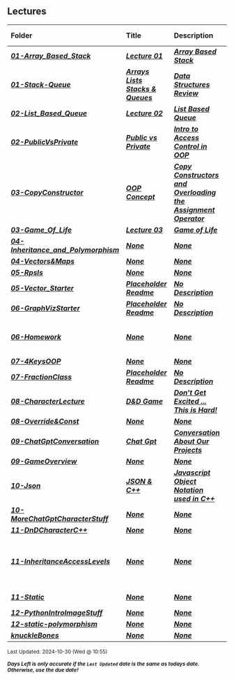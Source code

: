 ## Lectures

| Folder | Title | Description | Due Date | Due |  |
|:------|:------|:------|:-----:|:-----:|-----|
| ***<a href="https://github.com/rugbyprof/2143-Object-Oriented-Programming/tree/master/Lectures/01-Array_Based_Stack">01-Array_Based_Stack</a>*** | ***<a href="https://github.com/rugbyprof/2143-Object-Oriented-Programming/tree/master/Lectures/01-Array_Based_Stack"> Lecture 01 </a>*** | ***<a href="https://github.com/rugbyprof/2143-Object-Oriented-Programming/tree/master/Lectures/01-Array_Based_Stack"> Array Based Stack</a>*** | ***<a href="https://github.com/rugbyprof/2143-Object-Oriented-Programming/tree/master/Lectures/01-Array_Based_Stack">None</a>*** | ***<a href="https://github.com/rugbyprof/2143-Object-Oriented-Programming/tree/master/Lectures/01-Array_Based_Stack">N/A</a>*** |  |
| ***<a href="https://github.com/rugbyprof/2143-Object-Oriented-Programming/tree/master/Lectures/01-Stack-Queue">01-Stack-Queue</a>*** | ***<a href="https://github.com/rugbyprof/2143-Object-Oriented-Programming/tree/master/Lectures/01-Stack-Queue"> Arrays Lists Stacks & Queues </a>*** | ***<a href="https://github.com/rugbyprof/2143-Object-Oriented-Programming/tree/master/Lectures/01-Stack-Queue"> Data Structures Review</a>*** | ***<a href="https://github.com/rugbyprof/2143-Object-Oriented-Programming/tree/master/Lectures/01-Stack-Queue">None</a>*** | ***<a href="https://github.com/rugbyprof/2143-Object-Oriented-Programming/tree/master/Lectures/01-Stack-Queue"> NA</a>*** |  |
| ***<a href="https://github.com/rugbyprof/2143-Object-Oriented-Programming/tree/master/Lectures/02-List_Based_Queue">02-List_Based_Queue</a>*** | ***<a href="https://github.com/rugbyprof/2143-Object-Oriented-Programming/tree/master/Lectures/02-List_Based_Queue"> Lecture 02 </a>*** | ***<a href="https://github.com/rugbyprof/2143-Object-Oriented-Programming/tree/master/Lectures/02-List_Based_Queue"> List Based Queue</a>*** | ***<a href="https://github.com/rugbyprof/2143-Object-Oriented-Programming/tree/master/Lectures/02-List_Based_Queue">None</a>*** | ***<a href="https://github.com/rugbyprof/2143-Object-Oriented-Programming/tree/master/Lectures/02-List_Based_Queue">N/A</a>*** |  |
| ***<a href="https://github.com/rugbyprof/2143-Object-Oriented-Programming/tree/master/Lectures/02-PublicVsPrivate">02-PublicVsPrivate</a>*** | ***<a href="https://github.com/rugbyprof/2143-Object-Oriented-Programming/tree/master/Lectures/02-PublicVsPrivate"> Public vs Private </a>*** | ***<a href="https://github.com/rugbyprof/2143-Object-Oriented-Programming/tree/master/Lectures/02-PublicVsPrivate"> Intro to Access Control in OOP</a>*** | ***<a href="https://github.com/rugbyprof/2143-Object-Oriented-Programming/tree/master/Lectures/02-PublicVsPrivate">None</a>*** | ***<a href="https://github.com/rugbyprof/2143-Object-Oriented-Programming/tree/master/Lectures/02-PublicVsPrivate"> NA</a>*** |  |
| ***<a href="https://github.com/rugbyprof/2143-Object-Oriented-Programming/tree/master/Lectures/03-CopyConstructor">03-CopyConstructor</a>*** | ***<a href="https://github.com/rugbyprof/2143-Object-Oriented-Programming/tree/master/Lectures/03-CopyConstructor"> OOP Concept </a>*** | ***<a href="https://github.com/rugbyprof/2143-Object-Oriented-Programming/tree/master/Lectures/03-CopyConstructor"> Copy Constructors and Overloading the Assignment Operator</a>*** | ***<a href="https://github.com/rugbyprof/2143-Object-Oriented-Programming/tree/master/Lectures/03-CopyConstructor">None</a>*** | ***<a href="https://github.com/rugbyprof/2143-Object-Oriented-Programming/tree/master/Lectures/03-CopyConstructor"> NA</a>*** |  |
| ***<a href="https://github.com/rugbyprof/2143-Object-Oriented-Programming/tree/master/Lectures/03-Game_Of_Life">03-Game_Of_Life</a>*** | ***<a href="https://github.com/rugbyprof/2143-Object-Oriented-Programming/tree/master/Lectures/03-Game_Of_Life"> Lecture 03 </a>*** | ***<a href="https://github.com/rugbyprof/2143-Object-Oriented-Programming/tree/master/Lectures/03-Game_Of_Life"> Game of Life</a>*** | ***<a href="https://github.com/rugbyprof/2143-Object-Oriented-Programming/tree/master/Lectures/03-Game_Of_Life">None</a>*** | ***<a href="https://github.com/rugbyprof/2143-Object-Oriented-Programming/tree/master/Lectures/03-Game_Of_Life">N/A</a>*** |  |
| ***<a href="https://github.com/rugbyprof/2143-Object-Oriented-Programming/tree/master/Lectures/04-Inheritance_and_Polymorphism">04-Inheritance_and_Polymorphism</a>*** | ***<a href="https://github.com/rugbyprof/2143-Object-Oriented-Programming/tree/master/Lectures/04-Inheritance_and_Polymorphism">None</a>*** | ***<a href="https://github.com/rugbyprof/2143-Object-Oriented-Programming/tree/master/Lectures/04-Inheritance_and_Polymorphism">None</a>*** | ***<a href="https://github.com/rugbyprof/2143-Object-Oriented-Programming/tree/master/Lectures/04-Inheritance_and_Polymorphism">None</a>*** | ***<a href="https://github.com/rugbyprof/2143-Object-Oriented-Programming/tree/master/Lectures/04-Inheritance_and_Polymorphism"> None</a>*** |  |
| ***<a href="https://github.com/rugbyprof/2143-Object-Oriented-Programming/tree/master/Lectures/04-Vectors&Maps">04-Vectors&Maps</a>*** | ***<a href="https://github.com/rugbyprof/2143-Object-Oriented-Programming/tree/master/Lectures/04-Vectors&Maps">None</a>*** | ***<a href="https://github.com/rugbyprof/2143-Object-Oriented-Programming/tree/master/Lectures/04-Vectors&Maps">None</a>*** | ***<a href="https://github.com/rugbyprof/2143-Object-Oriented-Programming/tree/master/Lectures/04-Vectors&Maps">None</a>*** | ***<a href="https://github.com/rugbyprof/2143-Object-Oriented-Programming/tree/master/Lectures/04-Vectors&Maps">|  #  | Name                             | Description                                       |</a>*** |  |
| ***<a href="https://github.com/rugbyprof/2143-Object-Oriented-Programming/tree/master/Lectures/05-Rpsls">05-Rpsls</a>*** | ***<a href="https://github.com/rugbyprof/2143-Object-Oriented-Programming/tree/master/Lectures/05-Rpsls">None</a>*** | ***<a href="https://github.com/rugbyprof/2143-Object-Oriented-Programming/tree/master/Lectures/05-Rpsls">None</a>*** | ***<a href="https://github.com/rugbyprof/2143-Object-Oriented-Programming/tree/master/Lectures/05-Rpsls">None</a>*** | ***<a href="https://github.com/rugbyprof/2143-Object-Oriented-Programming/tree/master/Lectures/05-Rpsls">N/A</a>*** |  |
| ***<a href="https://github.com/rugbyprof/2143-Object-Oriented-Programming/tree/master/Lectures/05-Vector_Starter">05-Vector_Starter</a>*** | ***<a href="https://github.com/rugbyprof/2143-Object-Oriented-Programming/tree/master/Lectures/05-Vector_Starter"> Placeholder Readme </a>*** | ***<a href="https://github.com/rugbyprof/2143-Object-Oriented-Programming/tree/master/Lectures/05-Vector_Starter"> No Description</a>*** | ***<a href="https://github.com/rugbyprof/2143-Object-Oriented-Programming/tree/master/Lectures/05-Vector_Starter">None</a>*** | ***<a href="https://github.com/rugbyprof/2143-Object-Oriented-Programming/tree/master/Lectures/05-Vector_Starter">N/A</a>*** |  |
| ***<a href="https://github.com/rugbyprof/2143-Object-Oriented-Programming/tree/master/Lectures/06-GraphVizStarter">06-GraphVizStarter</a>*** | ***<a href="https://github.com/rugbyprof/2143-Object-Oriented-Programming/tree/master/Lectures/06-GraphVizStarter"> Placeholder Readme </a>*** | ***<a href="https://github.com/rugbyprof/2143-Object-Oriented-Programming/tree/master/Lectures/06-GraphVizStarter"> No Description</a>*** | ***<a href="https://github.com/rugbyprof/2143-Object-Oriented-Programming/tree/master/Lectures/06-GraphVizStarter">None</a>*** | ***<a href="https://github.com/rugbyprof/2143-Object-Oriented-Programming/tree/master/Lectures/06-GraphVizStarter">N/A</a>*** |  |
| ***<a href="https://github.com/rugbyprof/2143-Object-Oriented-Programming/tree/master/Lectures/06-Homework">06-Homework</a>*** | ***<a href="https://github.com/rugbyprof/2143-Object-Oriented-Programming/tree/master/Lectures/06-Homework">None</a>*** | ***<a href="https://github.com/rugbyprof/2143-Object-Oriented-Programming/tree/master/Lectures/06-Homework">None</a>*** | ***<a href="https://github.com/rugbyprof/2143-Object-Oriented-Programming/tree/master/Lectures/06-Homework">None</a>*** | ***<a href="https://github.com/rugbyprof/2143-Object-Oriented-Programming/tree/master/Lectures/06-Homework"> 1. **Card Game: "War" with Inheritance**</a>*** |  |
| ***<a href="https://github.com/rugbyprof/2143-Object-Oriented-Programming/tree/master/Lectures/07-4KeysOOP">07-4KeysOOP</a>*** | ***<a href="https://github.com/rugbyprof/2143-Object-Oriented-Programming/tree/master/Lectures/07-4KeysOOP">None</a>*** | ***<a href="https://github.com/rugbyprof/2143-Object-Oriented-Programming/tree/master/Lectures/07-4KeysOOP">None</a>*** | ***<a href="https://github.com/rugbyprof/2143-Object-Oriented-Programming/tree/master/Lectures/07-4KeysOOP">None</a>*** | ***<a href="https://github.com/rugbyprof/2143-Object-Oriented-Programming/tree/master/Lectures/07-4KeysOOP">N/A</a>*** |  |
| ***<a href="https://github.com/rugbyprof/2143-Object-Oriented-Programming/tree/master/Lectures/07-FractionClass">07-FractionClass</a>*** | ***<a href="https://github.com/rugbyprof/2143-Object-Oriented-Programming/tree/master/Lectures/07-FractionClass"> Placeholder Readme </a>*** | ***<a href="https://github.com/rugbyprof/2143-Object-Oriented-Programming/tree/master/Lectures/07-FractionClass"> No Description</a>*** | ***<a href="https://github.com/rugbyprof/2143-Object-Oriented-Programming/tree/master/Lectures/07-FractionClass">None</a>*** | ***<a href="https://github.com/rugbyprof/2143-Object-Oriented-Programming/tree/master/Lectures/07-FractionClass">N/A</a>*** |  |
| ***<a href="https://github.com/rugbyprof/2143-Object-Oriented-Programming/tree/master/Lectures/08-CharacterLecture">08-CharacterLecture</a>*** | ***<a href="https://github.com/rugbyprof/2143-Object-Oriented-Programming/tree/master/Lectures/08-CharacterLecture"> D&D Game </a>*** | ***<a href="https://github.com/rugbyprof/2143-Object-Oriented-Programming/tree/master/Lectures/08-CharacterLecture"> Don't Get Excited ... This is Hard!</a>*** | ***<a href="https://github.com/rugbyprof/2143-Object-Oriented-Programming/tree/master/Lectures/08-CharacterLecture">None</a>*** | ***<a href="https://github.com/rugbyprof/2143-Object-Oriented-Programming/tree/master/Lectures/08-CharacterLecture"> Characters</a>*** |  |
| ***<a href="https://github.com/rugbyprof/2143-Object-Oriented-Programming/tree/master/Lectures/08-Override&Const">08-Override&Const</a>*** | ***<a href="https://github.com/rugbyprof/2143-Object-Oriented-Programming/tree/master/Lectures/08-Override&Const">None</a>*** | ***<a href="https://github.com/rugbyprof/2143-Object-Oriented-Programming/tree/master/Lectures/08-Override&Const">None</a>*** | ***<a href="https://github.com/rugbyprof/2143-Object-Oriented-Programming/tree/master/Lectures/08-Override&Const">None</a>*** | ***<a href="https://github.com/rugbyprof/2143-Object-Oriented-Programming/tree/master/Lectures/08-Override&Const"> Const</a>*** |  |
| ***<a href="https://github.com/rugbyprof/2143-Object-Oriented-Programming/tree/master/Lectures/09-ChatGptConversation">09-ChatGptConversation</a>*** | ***<a href="https://github.com/rugbyprof/2143-Object-Oriented-Programming/tree/master/Lectures/09-ChatGptConversation"> Chat Gpt </a>*** | ***<a href="https://github.com/rugbyprof/2143-Object-Oriented-Programming/tree/master/Lectures/09-ChatGptConversation"> Conversation About Our Projects</a>*** | ***<a href="https://github.com/rugbyprof/2143-Object-Oriented-Programming/tree/master/Lectures/09-ChatGptConversation">None</a>*** | ***<a href="https://github.com/rugbyprof/2143-Object-Oriented-Programming/tree/master/Lectures/09-ChatGptConversation"> Due : None</a>*** |  |
| ***<a href="https://github.com/rugbyprof/2143-Object-Oriented-Programming/tree/master/Lectures/09-GameOverview">09-GameOverview</a>*** | ***<a href="https://github.com/rugbyprof/2143-Object-Oriented-Programming/tree/master/Lectures/09-GameOverview">None</a>*** | ***<a href="https://github.com/rugbyprof/2143-Object-Oriented-Programming/tree/master/Lectures/09-GameOverview">None</a>*** | ***<a href="https://github.com/rugbyprof/2143-Object-Oriented-Programming/tree/master/Lectures/09-GameOverview">None</a>*** | ***<a href="https://github.com/rugbyprof/2143-Object-Oriented-Programming/tree/master/Lectures/09-GameOverview">|  #  | File Name                  | Description                                     |</a>*** |  |
| ***<a href="https://github.com/rugbyprof/2143-Object-Oriented-Programming/tree/master/Lectures/10-Json">10-Json</a>*** | ***<a href="https://github.com/rugbyprof/2143-Object-Oriented-Programming/tree/master/Lectures/10-Json"> JSON & C++ </a>*** | ***<a href="https://github.com/rugbyprof/2143-Object-Oriented-Programming/tree/master/Lectures/10-Json"> Javascript Object Notation used in C++</a>*** | ***<a href="https://github.com/rugbyprof/2143-Object-Oriented-Programming/tree/master/Lectures/10-Json">None</a>*** | ***<a href="https://github.com/rugbyprof/2143-Object-Oriented-Programming/tree/master/Lectures/10-Json"> NA</a>*** |  |
| ***<a href="https://github.com/rugbyprof/2143-Object-Oriented-Programming/tree/master/Lectures/10-MoreChatGptCharacterStuff">10-MoreChatGptCharacterStuff</a>*** | ***<a href="https://github.com/rugbyprof/2143-Object-Oriented-Programming/tree/master/Lectures/10-MoreChatGptCharacterStuff">None</a>*** | ***<a href="https://github.com/rugbyprof/2143-Object-Oriented-Programming/tree/master/Lectures/10-MoreChatGptCharacterStuff">None</a>*** | ***<a href="https://github.com/rugbyprof/2143-Object-Oriented-Programming/tree/master/Lectures/10-MoreChatGptCharacterStuff">None</a>*** | ***<a href="https://github.com/rugbyprof/2143-Object-Oriented-Programming/tree/master/Lectures/10-MoreChatGptCharacterStuff">N/A</a>*** |  |
| ***<a href="https://github.com/rugbyprof/2143-Object-Oriented-Programming/tree/master/Lectures/11-DnDCharacterC++">11-DnDCharacterC++</a>*** | ***<a href="https://github.com/rugbyprof/2143-Object-Oriented-Programming/tree/master/Lectures/11-DnDCharacterC++">None</a>*** | ***<a href="https://github.com/rugbyprof/2143-Object-Oriented-Programming/tree/master/Lectures/11-DnDCharacterC++">None</a>*** | ***<a href="https://github.com/rugbyprof/2143-Object-Oriented-Programming/tree/master/Lectures/11-DnDCharacterC++">None</a>*** | ***<a href="https://github.com/rugbyprof/2143-Object-Oriented-Programming/tree/master/Lectures/11-DnDCharacterC++">N/A</a>*** |  |
| ***<a href="https://github.com/rugbyprof/2143-Object-Oriented-Programming/tree/master/Lectures/11-InheritanceAccessLevels">11-InheritanceAccessLevels</a>*** | ***<a href="https://github.com/rugbyprof/2143-Object-Oriented-Programming/tree/master/Lectures/11-InheritanceAccessLevels">None</a>*** | ***<a href="https://github.com/rugbyprof/2143-Object-Oriented-Programming/tree/master/Lectures/11-InheritanceAccessLevels">None</a>*** | ***<a href="https://github.com/rugbyprof/2143-Object-Oriented-Programming/tree/master/Lectures/11-InheritanceAccessLevels">None</a>*** | ***<a href="https://github.com/rugbyprof/2143-Object-Oriented-Programming/tree/master/Lectures/11-InheritanceAccessLevels"> 1. **Public Inheritance** (`class Derived : public Base`)</a>*** |  |
| ***<a href="https://github.com/rugbyprof/2143-Object-Oriented-Programming/tree/master/Lectures/11-Static">11-Static</a>*** | ***<a href="https://github.com/rugbyprof/2143-Object-Oriented-Programming/tree/master/Lectures/11-Static">None</a>*** | ***<a href="https://github.com/rugbyprof/2143-Object-Oriented-Programming/tree/master/Lectures/11-Static">None</a>*** | ***<a href="https://github.com/rugbyprof/2143-Object-Oriented-Programming/tree/master/Lectures/11-Static">None</a>*** | ***<a href="https://github.com/rugbyprof/2143-Object-Oriented-Programming/tree/master/Lectures/11-Static"> Code Example:</a>*** |  |
| ***<a href="https://github.com/rugbyprof/2143-Object-Oriented-Programming/tree/master/Lectures/12-PythonIntroImageStuff">12-PythonIntroImageStuff</a>*** | ***<a href="https://github.com/rugbyprof/2143-Object-Oriented-Programming/tree/master/Lectures/12-PythonIntroImageStuff">None</a>*** | ***<a href="https://github.com/rugbyprof/2143-Object-Oriented-Programming/tree/master/Lectures/12-PythonIntroImageStuff">None</a>*** | ***<a href="https://github.com/rugbyprof/2143-Object-Oriented-Programming/tree/master/Lectures/12-PythonIntroImageStuff">None</a>*** | ***<a href="https://github.com/rugbyprof/2143-Object-Oriented-Programming/tree/master/Lectures/12-PythonIntroImageStuff">N/A</a>*** |  |
| ***<a href="https://github.com/rugbyprof/2143-Object-Oriented-Programming/tree/master/Lectures/12-static-polymorphism">12-static-polymorphism</a>*** | ***<a href="https://github.com/rugbyprof/2143-Object-Oriented-Programming/tree/master/Lectures/12-static-polymorphism">None</a>*** | ***<a href="https://github.com/rugbyprof/2143-Object-Oriented-Programming/tree/master/Lectures/12-static-polymorphism">None</a>*** | ***<a href="https://github.com/rugbyprof/2143-Object-Oriented-Programming/tree/master/Lectures/12-static-polymorphism">None</a>*** | ***<a href="https://github.com/rugbyprof/2143-Object-Oriented-Programming/tree/master/Lectures/12-static-polymorphism">N/A</a>*** |  |
| ***<a href="https://github.com/rugbyprof/2143-Object-Oriented-Programming/tree/master/Lectures/knuckleBones">knuckleBones</a>*** | ***<a href="https://github.com/rugbyprof/2143-Object-Oriented-Programming/tree/master/Lectures/knuckleBones">None</a>*** | ***<a href="https://github.com/rugbyprof/2143-Object-Oriented-Programming/tree/master/Lectures/knuckleBones">None</a>*** | ***<a href="https://github.com/rugbyprof/2143-Object-Oriented-Programming/tree/master/Lectures/knuckleBones">None</a>*** | ***<a href="https://github.com/rugbyprof/2143-Object-Oriented-Programming/tree/master/Lectures/knuckleBones">N/A</a>*** |  |

<sup>Last Updated: 2024-10-30 (Wed @ 10:55)</sup> 

<sup>***Days Left is only accurate if the `Last Updated` date is the same as todays date. Otherwise, use the due date!***</sup> 